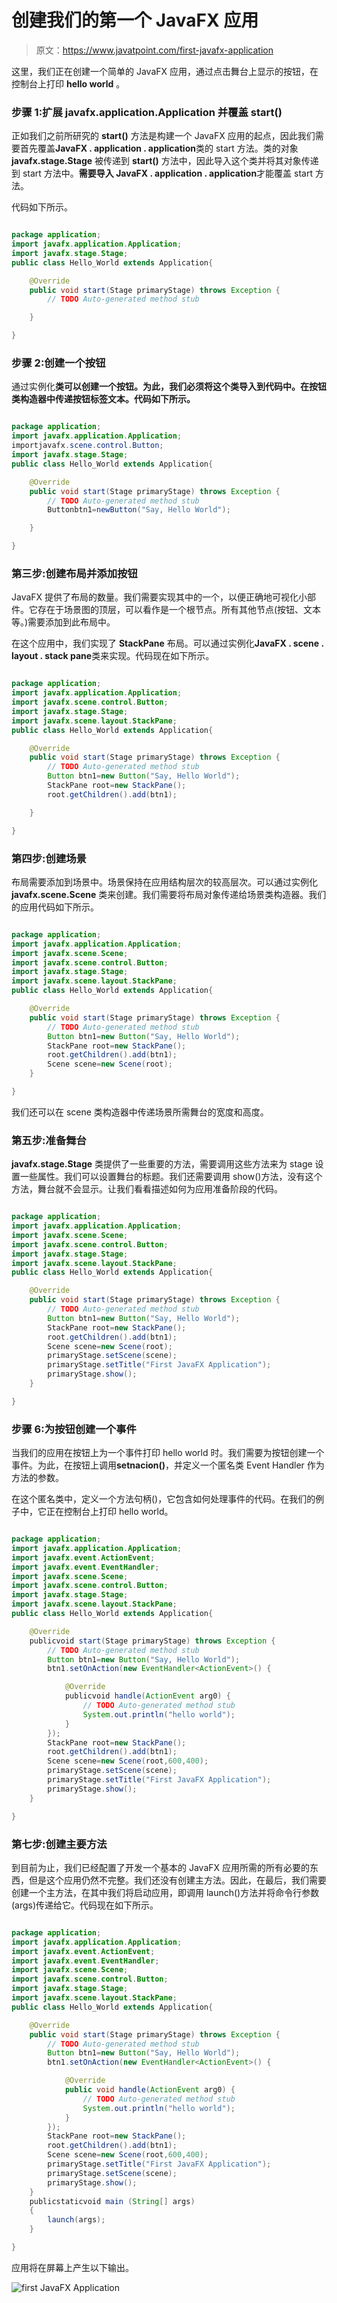 # 创建我们的第一个 JavaFX 应用

> 原文：<https://www.javatpoint.com/first-javafx-application>

这里，我们正在创建一个简单的 JavaFX 应用，通过点击舞台上显示的按钮，在控制台上打印 **hello world** 。

### 步骤 1:扩展 javafx.application.Application 并覆盖 start()

正如我们之前所研究的 **start()** 方法是构建一个 JavaFX 应用的起点，因此我们需要首先覆盖**JavaFX . application . application**类的 start 方法。类的对象 **javafx.stage.Stage** 被传递到 **start()** 方法中，因此导入这个类并将其对象传递到 start 方法中。**需要导入 JavaFX . application . application**才能覆盖 start 方法。

代码如下所示。

```java

package application; 
import javafx.application.Application;
import javafx.stage.Stage;
public class Hello_World extends Application{

	@Override
	public void start(Stage primaryStage) throws Exception {
		// TODO Auto-generated method stub

	}

}

```

### 步骤 2:创建一个按钮

通过实例化**类可以创建一个按钮。为此，我们必须将这个类导入到代码中。在按钮类构造器中传递按钮标签文本。代码如下所示。**

```java

package application; 
import javafx.application.Application;
importjavafx.scene.control.Button;
import javafx.stage.Stage;
public class Hello_World extends Application{

	@Override
	public void start(Stage primaryStage) throws Exception {
		// TODO Auto-generated method stub
		Buttonbtn1=newButton("Say, Hello World");

	}

}

```

### 第三步:创建布局并添加按钮

JavaFX 提供了布局的数量。我们需要实现其中的一个，以便正确地可视化小部件。它存在于场景图的顶层，可以看作是一个根节点。所有其他节点(按钮、文本等。)需要添加到此布局中。

在这个应用中，我们实现了 **StackPane** 布局。可以通过实例化**JavaFX . scene . layout . stack pane**类来实现。代码现在如下所示。

```java

package application; 
import javafx.application.Application;
import javafx.scene.control.Button;
import javafx.stage.Stage;
import javafx.scene.layout.StackPane;
public class Hello_World extends Application{

	@Override
	public void start(Stage primaryStage) throws Exception {
		// TODO Auto-generated method stub
		Button btn1=new Button("Say, Hello World");
		StackPane root=new StackPane();
		root.getChildren().add(btn1);

	}

}

```

### 第四步:创建场景

布局需要添加到场景中。场景保持在应用结构层次的较高层次。可以通过实例化 **javafx.scene.Scene** 类来创建。我们需要将布局对象传递给场景类构造器。我们的应用代码如下所示。

```java

package application; 
import javafx.application.Application;
import javafx.scene.Scene;
import javafx.scene.control.Button;
import javafx.stage.Stage;
import javafx.scene.layout.StackPane;
public class Hello_World extends Application{

	@Override
	public void start(Stage primaryStage) throws Exception {
		// TODO Auto-generated method stub
		Button btn1=new Button("Say, Hello World");
		StackPane root=new StackPane();
		root.getChildren().add(btn1);
		Scene scene=new Scene(root);	
	}

}

```

我们还可以在 scene 类构造器中传递场景所需舞台的宽度和高度。

### 第五步:准备舞台

**javafx.stage.Stage** 类提供了一些重要的方法，需要调用这些方法来为 stage 设置一些属性。我们可以设置舞台的标题。我们还需要调用 show()方法，没有这个方法，舞台就不会显示。让我们看看描述如何为应用准备阶段的代码。

```java

package application; 
import javafx.application.Application;
import javafx.scene.Scene;
import javafx.scene.control.Button;
import javafx.stage.Stage;
import javafx.scene.layout.StackPane;
public class Hello_World extends Application{

	@Override
	public void start(Stage primaryStage) throws Exception {
		// TODO Auto-generated method stub
		Button btn1=new Button("Say, Hello World");
		StackPane root=new StackPane();
		root.getChildren().add(btn1);
		Scene scene=new Scene(root);	
		primaryStage.setScene(scene);
		primaryStage.setTitle("First JavaFX Application");
		primaryStage.show();
	}

}

```

### 步骤 6:为按钮创建一个事件

当我们的应用在按钮上为一个事件打印 hello world 时。我们需要为按钮创建一个事件。为此，在按钮上调用**setnacion()**，并定义一个匿名类 Event Handler 作为方法的参数。

在这个匿名类中，定义一个方法句柄()，它包含如何处理事件的代码。在我们的例子中，它正在控制台上打印 hello world。

```java

package application; 
import javafx.application.Application;
import javafx.event.ActionEvent;
import javafx.event.EventHandler;
import javafx.scene.Scene;
import javafx.scene.control.Button;
import javafx.stage.Stage;
import javafx.scene.layout.StackPane;
public class Hello_World extends Application{

	@Override
	publicvoid start(Stage primaryStage) throws Exception {
		// TODO Auto-generated method stub
		Button btn1=new Button("Say, Hello World");
		btn1.setOnAction(new EventHandler<ActionEvent>() {

			@Override
			publicvoid handle(ActionEvent arg0) {
				// TODO Auto-generated method stub
				System.out.println("hello world");
			}
		});
		StackPane root=new StackPane();
		root.getChildren().add(btn1);
		Scene scene=new Scene(root,600,400);	
		primaryStage.setScene(scene);
		primaryStage.setTitle("First JavaFX Application");
		primaryStage.show();
	}

}

```

### 第七步:创建主要方法

到目前为止，我们已经配置了开发一个基本的 JavaFX 应用所需的所有必要的东西，但是这个应用仍然不完整。我们还没有创建主方法。因此，在最后，我们需要创建一个主方法，在其中我们将启动应用，即调用 launch()方法并将命令行参数(args)传递给它。代码现在如下所示。

```java

package application; 
import javafx.application.Application;
import javafx.event.ActionEvent;
import javafx.event.EventHandler;
import javafx.scene.Scene;
import javafx.scene.control.Button;
import javafx.stage.Stage;
import javafx.scene.layout.StackPane;
public class Hello_World extends Application{

	@Override
	public void start(Stage primaryStage) throws Exception {
		// TODO Auto-generated method stub
		Button btn1=new Button("Say, Hello World");
		btn1.setOnAction(new EventHandler<ActionEvent>() {

			@Override
			public void handle(ActionEvent arg0) {
				// TODO Auto-generated method stub
				System.out.println("hello world");
			}
		});
		StackPane root=new StackPane();
		root.getChildren().add(btn1);
		Scene scene=new Scene(root,600,400);	
		primaryStage.setTitle("First JavaFX Application");
		primaryStage.setScene(scene);
		primaryStage.show();
	}
	publicstaticvoid main (String[] args)
	{
		launch(args);
	}

}

```

应用将在屏幕上产生以下输出。

![first JavaFX Application](../img/4afb755f03bc4dfb223c09a07b7760d7.png)